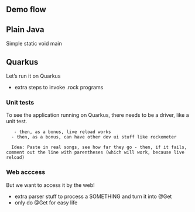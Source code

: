 ## Demo flow

## Plain Java

Simple static void main

## Quarkus

Let’s run it on Quarkus
- extra steps to invoke .rock programs

### Unit tests

To see the application running on Quarkus, there needs to be a driver, like a unit test.

       - then, as a bonus, live reload works
      - then, as a bonus, can have other dev ui stuff like rockometer

      Idea: Paste in real songs, see how far they go - then, if it fails, comment out the line with parentheses (which will work, because live reload)

### Web acccess

But we want to access it by the web!

- extra parser stuff to process a SOMETHING and turn it into @Get
- only do @Get for easy life